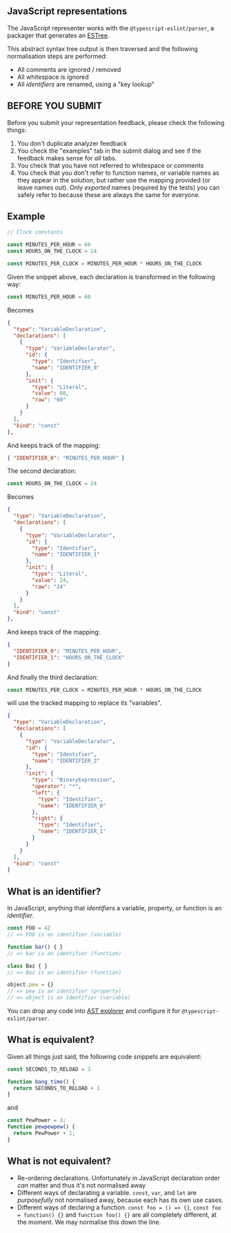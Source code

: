 ## JavaScript representations

The JavaScript representer works with the `@typescript-eslint/parser`, a packager that generates an [ESTree](https://github.com/estree/estree).

This abstract syntax tree output is then traversed and the following normalisation steps are performed:

- All comments are ignored / removed
- All whitespace is ignored
- All _identifiers_ are renamed, using a "key lookup"

## BEFORE YOU SUBMIT

Before you submit your representation feedback, please check the following things:

1. You don't duplicate analyzer feedback
2. You check the "examples" tab in the submit dialog and see if the feedback makes sense for _all_ tabs.
3. You check that you have not referred to whitespace or comments
4. You check that you don't refer to function names, or variable names as they appear in the solution, but rather use the mapping provided (or leave names out). 
   Only _exported_ names (required by the tests) you can safely refer to because these are always the same for everyone.

## Example

```javascript
// Clock constants

const MINUTES_PER_HOUR = 60
const HOURS_ON_THE_CLOCK = 24

const MINUTES_PER_CLOCK = MINUTES_PER_HOUR * HOURS_ON_THE_CLOCK
```

Given the snippet above, each declaration is transformed in the following way:

```javascript
const MINUTES_PER_HOUR = 60
```

Becomes

```json
{
  "type": "VariableDeclaration",
  "declarations": [
    {
      "type": "VariableDeclarator",
      "id": {
        "type": "Identifier",
        "name": "IDENTIFIER_0"
      },
      "init": {
        "type": "Literal",
        "value": 60,
        "raw": "60"
      }
    }
  ],
  "kind": "const"
},
```

And keeps track of the mapping:

```json
{ "IDENTIFIER_0": "MINUTES_PER_HOUR" }
```

The second declaration:

```javascript
const HOURS_ON_THE_CLOCK = 24
```

Becomes

```json
{
  "type": "VariableDeclaration",
  "declarations": [
    {
      "type": "VariableDeclarator",
      "id": {
        "type": "Identifier",
        "name": "IDENTIFIER_1"
      },
      "init": {
        "type": "Literal",
        "value": 24,
        "raw": "24"
      }
    }
  ],
  "kind": "const"
},
```

And keeps track of the mapping:

```json
{ 
  "IDENTIFIER_0": "MINUTES_PER_HOUR",
  "IDENTIFIER_1": "HOURS_ON_THE_CLOCK"
}
```

And finally the third declaration:

```javascript
const MINUTES_PER_CLOCK = MINUTES_PER_HOUR * HOURS_ON_THE_CLOCK
```

will use the tracked mapping to replace its "variables".

```json
{
  "type": "VariableDeclaration",
  "declarations": [
    {
      "type": "VariableDeclarator",
      "id": {
        "type": "Identifier",
        "name": "IDENTIFIER_2"
      },
      "init": {
        "type": "BinaryExpression",
        "operator": "*",
        "left": {
          "type": "Identifier",
          "name": "IDENTIFIER_0"
        },
        "right": {
          "type": "Identifier",
          "name": "IDENTIFIER_1"
        }
      }
    }
  ],
  "kind": "const"
}
```

## What is an identifier?

In JavaScript, anything that _identifiers_ a variable, property, or function is an _identifier_. 

```javascript
const FOO = 42
// => FOO is an identifier (variable)

function bar() { } 
// => bar is an identifier (function)

class Baz { }
// => Baz is an identifier (function)

object.pew = {}
// => pew is an identifier (property)
// => object is an identifier (variable)
```

You can drop any code into [AST explorer](https://astexplorer.net/) and configure it for `@typescript-eslint/parser`.

## What is equivalent?

Given all things just said, the following code snippets are equivalent:

```javascript
const SECONDS_TO_RELOAD = 3

function bang_time() {
  return SECONDS_TO_RELOAD + 1
}
```

and

```javascript
const PewPower = 3;
function pewpewpew() {
  return PewPower + 1;
}
```

## What is not equivalent?

- Re-ordering declarations.
  Unfortunately in JavaScript declaration order _can_ matter and thus it's not normalised away
- Different ways of declarating a variable.
  `const`, `var`, and `let` are _purposefully_ not normalised away, because each has its own use cases.
- Different ways of declaring a function.
  `const foo = () => {}`, `const foo = function() {}` and `function foo() {}` are all completely different, at the moment. 
  We may normalise this down the line.

